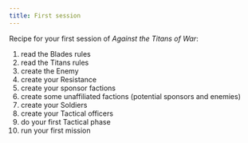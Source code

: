 ```yaml
---
title: First session
---
```


Recipe for your first session of _Against the Titans of War_:

1. read the Blades rules
1. read the Titans rules
1. create the Enemy
1. create your Resistance
2. create your sponsor factions
3. create some unaffiliated factions (potential sponsors and enemies)
4. create your Soldiers
4. create your Tactical officers
4. do your first Tactical phase
4. run your first mission
